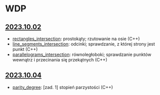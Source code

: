 # WDP
## [2023.10.02](https://moodle.mimuw.edu.pl/mod/page/view.php?id=116458)
* [rectangles_intersection](./src/rectangles_intersection.cpp): prostokąty; rzutowanie na osie (C++)
* [line_segments_intersection](./src/line_segments_intersection.cpp): odcinki; sprawdzanie, z której strony jest punkt (C++)
* [parallelograms_intersection](./src/parallelograms_intersection.cpp): równoległoboki; sprawdzanie punktów wewnątrz i przecinania się przekątnych (C++)
## [2023.10.04](https://moodle.mimuw.edu.pl/mod/page/view.php?id=116459)
* [parity_degree](./src/parity_degree.cpp): [zad. 1] stopień parzystości (C++)
